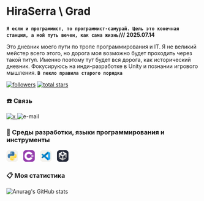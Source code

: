 # HiraSerra \ Grad
**`Я если и программист, то программист-самурай. Цель это конечная станция, а мой путь вечен, как сама жизнь`/// 2025.07.14**

Это дневник моего пути по тропе программирования и IT. 
Я не великий мейстер всего этого, но дорога моя возможно будет проходить через такой титул. Именно поэтому тут будет вся дорога, как исторический дневник.
Фокусируюсь на инди-разработке в Unity и познании игрового мышления.
**`В пекло правила старого порядка`**

<p aling="left">
  <a href="https://github.com/HiraSeera?tab=followers">
    <img alt="followers" title="Follow me on Github" src="https://custom-icon-badges.demolab.com/github/followers/HiraSeera?color=236ad3&labelColor=1155ba&style=for-the-badge&logo=person-add&label=Follow&logoColor=white"/></a>
  <a href="https://github.com/HiraSeera?tab=repositories&sort=stargazers">
    <img alt="total stars" title="Total stars on GitHub" src="https://custom-icon-badges.demolab.com/github/stars/HiraSeera?color=55960c&style=for-the-badge&labelColor=488207&logo=star"/></a>
</p>

### ☎️ Связь
<p aling="left">
<a href="https://x.com/GRAD_0530">
   <img alt="x" title="My X/Twitter profile" src="https://raw.githubusercontent.com/gauravghongde/social-icons/9d939e1c5b7ea4a24ac39c3e4631970c0aa1b920/SVG/Color/Twitter.svg"/>
</a>
<a>
   <img alt="e-mail" title="giraev@gmail.com" src="https://raw.githubusercontent.com/gauravghongde/social-icons/9d939e1c5b7ea4a24ac39c3e4631970c0aa1b920/SVG/Color/Gmail.svg"/>
</a>
</p>

### 🧰 Среды разработки, языки программирования и инструменты
<p aling="left">
<img alt="Python" width="30px" style="padding-right:10px;" src="https://raw.githubusercontent.com/tandpfun/skill-icons/65dea6c4eaca7da319e552c09f4cf5a9a8dab2c8/icons/Python-Light.svg" />
<img alt="C#" width="30px" style="padding-right:10px;" src="https://raw.githubusercontent.com/tandpfun/skill-icons/65dea6c4eaca7da319e552c09f4cf5a9a8dab2c8/icons/CS.svg" />
<img alt="VisualStudio" width="30px" style="padding-right:10px;" src="https://raw.githubusercontent.com/tandpfun/skill-icons/65dea6c4eaca7da319e552c09f4cf5a9a8dab2c8/icons/VSCode-Light.svg" />
<img alt="Unity" width="30px" style="padding-right:10px;" src="https://raw.githubusercontent.com/tandpfun/skill-icons/65dea6c4eaca7da319e552c09f4cf5a9a8dab2c8/icons/Unity-Dark.svg" />
</p>


### 📋 Моя статистика
![Anurag's GitHub stats](https://github-readme-stats.vercel.app/api?username=HiraSeera&show_icons=true&theme=tokyonight)
